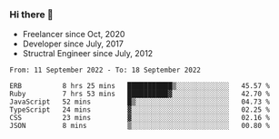 ### Hi there 👋

- Freelancer since Oct, 2020
- Developer since July, 2017
- Structral Engineer since July, 2012

<!--START_SECTION:waka-->

```text
From: 11 September 2022 - To: 18 September 2022

ERB          8 hrs 25 mins   ███████████▒░░░░░░░░░░░░░   45.57 %
Ruby         7 hrs 53 mins   ██████████▓░░░░░░░░░░░░░░   42.70 %
JavaScript   52 mins         █▒░░░░░░░░░░░░░░░░░░░░░░░   04.73 %
TypeScript   24 mins         ▓░░░░░░░░░░░░░░░░░░░░░░░░   02.25 %
CSS          23 mins         ▓░░░░░░░░░░░░░░░░░░░░░░░░   02.16 %
JSON         8 mins          ▒░░░░░░░░░░░░░░░░░░░░░░░░   00.80 %
```

<!--END_SECTION:waka-->
